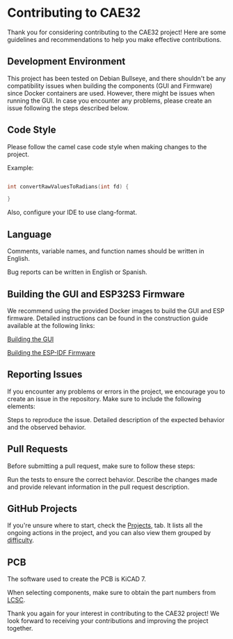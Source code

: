 # Contributing to CAE32

Thank you for considering contributing to the CAE32 project! Here are some guidelines and recommendations to help you make effective contributions.

## Development Environment

This project has been tested on Debian Bullseye, and there shouldn't be any compatibility issues when building the components (GUI and Firmware) 
since Docker containers are used. However, there might be issues when running the GUI. 
In case you encounter any problems, please create an issue following the steps described below.

## Code Style

Please follow the camel case code style when making changes to the project.

Example:
```c

int convertRawValuesToRadians(int fd) {

}
```
Also, configure your IDE to use clang-format.

## Language

Comments, variable names, and function names should be written in English.

Bug reports can be written in English or Spanish.

## Building the GUI and ESP32S3 Firmware

We recommend using the provided Docker images to build the GUI and ESP firmware. Detailed instructions can be found in the construction guide available at the following links:

[Building the GUI](../Codigo/Interfaz_grafica/README.md)

[Building the ESP-IDF Firmware](../Codigo/Firmware/Main_board_HID/ESP32-S3/README.md)

## Reporting Issues

If you encounter any problems or errors in the project, we encourage you to create an issue in the repository. Make sure to include the following elements:

Steps to reproduce the issue.
Detailed description of the expected behavior and the observed behavior.

## Pull Requests

Before submitting a pull request, make sure to follow these steps:

Run the tests to ensure the correct behavior.
Describe the changes made and provide relevant information in the pull request description.

## GitHub Projects

If you're unsure where to start, check the [Projects](https://github.com/users/janc18/projects/1/views/1), tab. It lists all the ongoing 
actions in the project, and you can also view them grouped by [difficulty](https://github.com/users/janc18/projects/1/views/5?groupedBy%5BcolumnId%5D=47717354).

## PCB

The software used to create the PCB is KiCAD 7.

When selecting components, make sure to obtain the part numbers from [LCSC](https://www.lcsc.com/).

Thank you again for your interest in contributing to the CAE32 project! We look forward to receiving your contributions and improving the project together.
